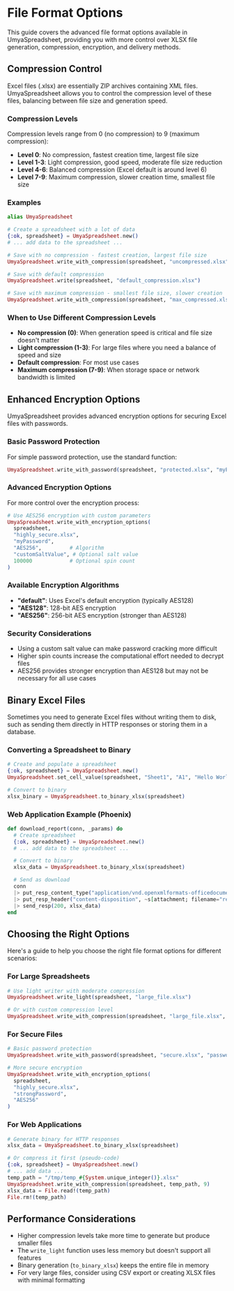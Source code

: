 # File Format Options

This guide covers the advanced file format options available in UmyaSpreadsheet, providing you with more control over XLSX file generation, compression, encryption, and delivery methods.

## Compression Control

Excel files (.xlsx) are essentially ZIP archives containing XML files. UmyaSpreadsheet allows you to control the compression level of these files, balancing between file size and generation speed.

### Compression Levels

Compression levels range from 0 (no compression) to 9 (maximum compression):

- **Level 0**: No compression, fastest creation time, largest file size
- **Level 1-3**: Light compression, good speed, moderate file size reduction
- **Level 4-6**: Balanced compression (Excel default is around level 6)
- **Level 7-9**: Maximum compression, slower creation time, smallest file size

### Examples

```elixir
alias UmyaSpreadsheet

# Create a spreadsheet with a lot of data
{:ok, spreadsheet} = UmyaSpreadsheet.new()
# ... add data to the spreadsheet ...

# Save with no compression - fastest creation, largest file size
UmyaSpreadsheet.write_with_compression(spreadsheet, "uncompressed.xlsx", 0)

# Save with default compression
UmyaSpreadsheet.write(spreadsheet, "default_compression.xlsx")

# Save with maximum compression - smallest file size, slower creation
UmyaSpreadsheet.write_with_compression(spreadsheet, "max_compressed.xlsx", 9)
```

### When to Use Different Compression Levels

- **No compression (0)**: When generation speed is critical and file size doesn't matter
- **Light compression (1-3)**: For large files where you need a balance of speed and size
- **Default compression**: For most use cases
- **Maximum compression (7-9)**: When storage space or network bandwidth is limited

## Enhanced Encryption Options

UmyaSpreadsheet provides advanced encryption options for securing Excel files with passwords.

### Basic Password Protection

For simple password protection, use the standard function:

```elixir
UmyaSpreadsheet.write_with_password(spreadsheet, "protected.xlsx", "myPassword")
```

### Advanced Encryption Options

For more control over the encryption process:

```elixir
# Use AES256 encryption with custom parameters
UmyaSpreadsheet.write_with_encryption_options(
  spreadsheet,
  "highly_secure.xlsx",
  "myPassword",
  "AES256",         # Algorithm
  "customSaltValue", # Optional salt value
  100000            # Optional spin count
)
```

### Available Encryption Algorithms

- **"default"**: Uses Excel's default encryption (typically AES128)
- **"AES128"**: 128-bit AES encryption
- **"AES256"**: 256-bit AES encryption (stronger than AES128)

### Security Considerations

- Using a custom salt value can make password cracking more difficult
- Higher spin counts increase the computational effort needed to decrypt files
- AES256 provides stronger encryption than AES128 but may not be necessary for all use cases

## Binary Excel Files

Sometimes you need to generate Excel files without writing them to disk, such as sending them directly in HTTP responses or storing them in a database.

### Converting a Spreadsheet to Binary

```elixir
# Create and populate a spreadsheet
{:ok, spreadsheet} = UmyaSpreadsheet.new()
UmyaSpreadsheet.set_cell_value(spreadsheet, "Sheet1", "A1", "Hello World")

# Convert to binary
xlsx_binary = UmyaSpreadsheet.to_binary_xlsx(spreadsheet)
```

### Web Application Example (Phoenix)

```elixir
def download_report(conn, _params) do
  # Create spreadsheet
  {:ok, spreadsheet} = UmyaSpreadsheet.new()
  # ... add data to the spreadsheet ...

  # Convert to binary
  xlsx_data = UmyaSpreadsheet.to_binary_xlsx(spreadsheet)

  # Send as download
  conn
  |> put_resp_content_type("application/vnd.openxmlformats-officedocument.spreadsheetml.sheet")
  |> put_resp_header("content-disposition", ~s[attachment; filename="report.xlsx"])
  |> send_resp(200, xlsx_data)
end
```

## Choosing the Right Options

Here's a guide to help you choose the right file format options for different scenarios:

### For Large Spreadsheets

```elixir
# Use light writer with moderate compression
UmyaSpreadsheet.write_light(spreadsheet, "large_file.xlsx")

# Or with custom compression level
UmyaSpreadsheet.write_with_compression(spreadsheet, "large_file.xlsx", 4)
```

### For Secure Files

```elixir
# Basic password protection
UmyaSpreadsheet.write_with_password(spreadsheet, "secure.xlsx", "password123")

# More secure encryption
UmyaSpreadsheet.write_with_encryption_options(
  spreadsheet,
  "highly_secure.xlsx",
  "strongPassword",
  "AES256"
)
```

### For Web Applications

```elixir
# Generate binary for HTTP responses
xlsx_data = UmyaSpreadsheet.to_binary_xlsx(spreadsheet)

# Or compress it first (pseudo-code)
{:ok, spreadsheet} = UmyaSpreadsheet.new()
# ... add data ...
temp_path = "/tmp/temp_#{System.unique_integer()}.xlsx"
UmyaSpreadsheet.write_with_compression(spreadsheet, temp_path, 9)
xlsx_data = File.read!(temp_path)
File.rm!(temp_path)
```

## Performance Considerations

- Higher compression levels take more time to generate but produce smaller files
- The `write_light` function uses less memory but doesn't support all features
- Binary generation (`to_binary_xlsx`) keeps the entire file in memory
- For very large files, consider using CSV export or creating XLSX files with minimal formatting
